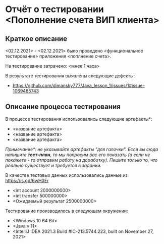 # Отчёт о тестировании <Пополнение счета ВИП клиента>

## Краткое описание

<02.12.2021> - <02.12.2021> было проведено <функциональное тестирование> приложения <поплнение счета>.

На тестирование затрачено: <мнее 1 часа>

В результате тестирования выявлены следующие дефекты:
* <https://github.com/dimansky777/Java_lesson_1/issues/1#issue-1069485743>


## Описание процесса тестирования

В процессе тестирования использовались следующие артефакты*:
* <название артефакта>
* <название артефакта>
* <название артефакта>

*Примечание\*: не указывайте артефакты "для галочки". Если вы сюда напишите **тест-план**, то мы попросим вас его показать (а если не покажете - то отправим работу на доработку). Пишите только то, что реально существует и требуется в задании.*

В качестве тестовых данных использовались данные из <https://is.gd/6wH0Er>

* <int account         2000000000>
* <int transfer        500000000>
* <Ожидаемый результат 2500000000>

Тестирование производилось в следующем окружении:
* <Windows 10 64 Bit>
* <Java v 11>
* <IntelliJ IDEA 2021.3 Build #IC-213.5744.223, built on November 27, 2021>


